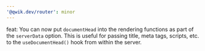 ```yaml
---
'@qwik.dev/router': minor
---
```


feat: You can now put `documentHead` into the rendering functions as part of the `serverData` option. This is useful for passing title, meta tags, scripts, etc. to the `useDocumentHead()` hook from within the server.
